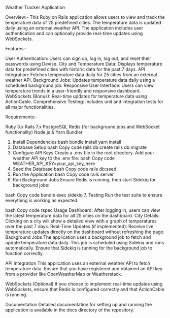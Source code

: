 Weather Tracker Application

Overview:-
This Ruby on Rails application allows users to view and track the temperature data of 25 predefined cities. The temperature data is updated daily using an external weather API. The application includes user authentication and can optionally provide real-time updates using WebSockets.

Features:-

User Authentication: Users can sign up, log in, log out, and reset their passwords using Devise.
City and Temperature Data: Displays temperature data for predefined cities with historic data for the past 7 days.
API Integration: Fetches temperature data daily for 25 cities from an external weather API.
Background Jobs: Updates temperature data daily using a scheduled background job.
Responsive User Interface: Users can view temperature trends in a user-friendly and responsive dashboard.
WebSockets (Bonus): Real-time updates for temperature data using ActionCable.
Comprehensive Testing: Includes unit and integration tests for all major functionalities.

Requirements:-

Ruby 3.x
Rails 7.x
PostgreSQL
Redis (for background jobs and WebSocket functionality)
Node.js & Yarn
Bundler
1. Install Dependencies
bash
bundle install
yarn install
2. Database Setup
bash
Copy code
rails db:create
rails db:migrate
3. Configure API Keys
Create a .env file in the root directory.
Add your weather API key to the .env file:
bash
Copy code
WEATHER_API_KEY=your_api_key_here
4. Seed the Database
bash
Copy code
rails db:seed
5. Run the Application
bash
Copy code
rails server
6. Run Background Jobs
Ensure Redis is running, then start Sidekiq for background jobs:

bash
Copy code
bundle exec sidekiq
7. Testing
Run the test suite to ensure everything is working as expected:

bash
Copy code
rspec
Usage
Dashboard: After logging in, users can view the latest temperature data for all 25 cities on the dashboard.
City Details: Clicking on a city will show a detailed view with a graph of temperatures over the past 7 days.
Real-Time Updates (if implemented): Receive live temperature updates directly on the dashboard without refreshing the page.
Background Jobs
The application uses a background job to fetch and update temperature data daily. This job is scheduled using Sidekiq and runs automatically. Ensure that Sidekiq is running for the background job to function correctly.

API Integration
This application uses an external weather API to fetch temperature data. Ensure that you have registered and obtained an API key from a provider like OpenWeatherMap or Weatherstack.

WebSockets (Optional)
If you choose to implement real-time updates using WebSockets, ensure that Redis is configured correctly and that ActionCable is running.

Documentation
Detailed documentation for setting up and running the application is available in the docs directory of the repository.